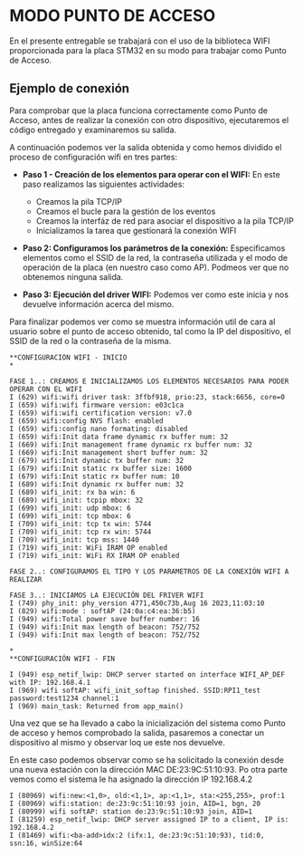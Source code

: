 # MODO PUNTO DE ACCESO

En el presente entregable se trabajará con el uso de la biblioteca WIFI proporcionada para la placa STM32 en su modo para trabajar como Punto de Acceso.

## Ejemplo de conexión

Para comprobar que la placa funciona correctamente como Punto de Acceso, antes de realizar la conexión con otro dispositivo, ejecutaremos el código entregado y examinaremos su salida.

A continuación podemos ver la salida obtenida y como hemos dividido el proceso de configuración wifi en tres partes:

- **Paso 1 - Creación de los elementos para operar con el WIFI:** En este paso realizamos las siguientes actividades:
    - Creamos la pila TCP/IP
    - Creamos el bucle para la gestión de los eventos
    - Creamos la interfáz de red para asociar el dispositivo a la pila TCP/IP
    - Inicializamos la tarea que gestionará la conexión WIFI


- **Paso 2: Configuramos los parámetros de la conexión:** Especificamos elementos como el SSID de la red, la contraseña utilizada y el modo de operación de la placa (en nuestro caso como AP). Podmeos ver que no obtenemos ninguna salida.

- **Paso 3: Ejecución del driver WIFI:** Podemos ver como este inicia y nos devuelve información acerca del mismo.

Para finalizar podemos ver como se muestra información util de cara al usuario sobre el punto de acceso obtenido, tal como la IP del dispositivo, el SSID de la red o la contraseña de la misma.

```
**CONFIGURACIÓN WIFI - INICIO
*

FASE 1..: CREAMOS E INICIALIZAMOS LOS ELEMENTOS NECESARIOS PARA PODER OPERAR CON EL WIFI
I (629) wifi:wifi driver task: 3ffbf918, prio:23, stack:6656, core=0
I (659) wifi:wifi firmware version: e03c1ca
I (659) wifi:wifi certification version: v7.0
I (659) wifi:config NVS flash: enabled
I (659) wifi:config nano formating: disabled
I (659) wifi:Init data frame dynamic rx buffer num: 32
I (669) wifi:Init management frame dynamic rx buffer num: 32
I (669) wifi:Init management short buffer num: 32
I (679) wifi:Init dynamic tx buffer num: 32
I (679) wifi:Init static rx buffer size: 1600
I (679) wifi:Init static rx buffer num: 10
I (689) wifi:Init dynamic rx buffer num: 32
I (689) wifi_init: rx ba win: 6
I (689) wifi_init: tcpip mbox: 32
I (699) wifi_init: udp mbox: 6
I (699) wifi_init: tcp mbox: 6
I (709) wifi_init: tcp tx win: 5744
I (709) wifi_init: tcp rx win: 5744
I (709) wifi_init: tcp mss: 1440
I (719) wifi_init: WiFi IRAM OP enabled
I (719) wifi_init: WiFi RX IRAM OP enabled

FASE 2..: CONFIGURAMOS EL TIPO Y LOS PARAMETROS DE LA CONEXIÓN WIFI A REALIZAR

FASE 3..: INICIAMOS LA EJECUCIÓN DEL FRIVER WIFI
I (749) phy_init: phy_version 4771,450c73b,Aug 16 2023,11:03:10
I (829) wifi:mode : softAP (24:0a:c4:ea:36:b5)                
I (949) wifi:Total power save buffer number: 16
I (949) wifi:Init max length of beacon: 752/752
I (949) wifi:Init max length of beacon: 752/752

*
**CONFIGURACIÓN WIFI - FIN

I (949) esp_netif_lwip: DHCP server started on interface WIFI_AP_DEF with IP: 192.168.4.1
I (969) wifi softAP: wifi_init_softap finished. SSID:RPI1_test password:test1234 channel:1
I (969) main_task: Returned from app_main()
```

Una vez que se ha llevado a cabo la inicialización del sistema como Punto de acceso y hemos comprobado la salida, pasaremos a conectar un dispositivo al mismo y observar loq ue este nos devuelve.

En este caso podemos observar como se ha solicitado la conexión desde una nueva estación con la dirección MAC DE:23:9C:51:10:93. Po otra parte vemos como el sistema le ha asignado la dirección IP 192.168.4.2

```
I (80969) wifi:new:<1,0>, old:<1,1>, ap:<1,1>, sta:<255,255>, prof:1
I (80969) wifi:station: de:23:9c:51:10:93 join, AID=1, bgn, 20
I (80999) wifi softAP: station de:23:9c:51:10:93 join, AID=1
I (81259) esp_netif_lwip: DHCP server assigned IP to a client, IP is: 192.168.4.2
I (81469) wifi:<ba-add>idx:2 (ifx:1, de:23:9c:51:10:93), tid:0, ssn:16, winSize:64
```